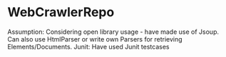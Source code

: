 # WebCrawlerRepo
Assumption: Considering open library usage - have made use of Jsoup. Can also use HtmlParser or write own Parsers for retrieving Elements/Documents.
Junit: Have used Junit testcases
